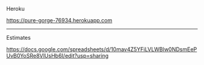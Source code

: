 Heroku

https://pure-gorge-76934.herokuapp.com
____________________________________________________________________________________________________

Estimates

https://docs.google.com/spreadsheets/d/10mav4Z5YFiLVLWBlw0NDsmEePUvB0YoSRe8VlUsHb6I/edit?usp=sharing

